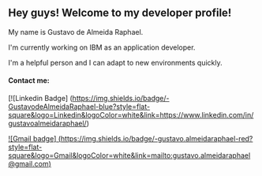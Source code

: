 ## Hey guys! Welcome to my developer profile!

My name is Gustavo de Almeida Raphael.

I'm currently working on IBM as an application developer.

I'm a helpful person and I can adapt to new environments quickly.


#### Contact me:
[![Linkedin Badge]
(https://img.shields.io/badge/-GustavodeAlmeidaRaphael-blue?style=flat-square&logo=Linkedin&logoColor=white&link=https://www.linkedin.com/in/gustavoalmeidaraphael/)

[![Gmail badge]
(https://img.shields.io/badge/-gustavo.almeidaraphael-red?style=flat-square&logo=Gmail&logoColor=white&link=mailto:gustavo.almeidaraphael@gmail.com)](mailto:gustavo.almeidaraphael@gmail.com)

